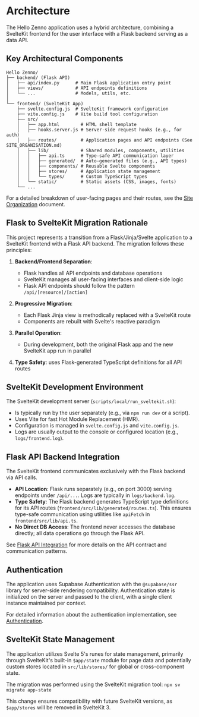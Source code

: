 # Architecture

The Hello Zenno application uses a hybrid architecture, combining a SvelteKit frontend for the user interface with a Flask backend serving as a data API.

## Key Architectural Components

```
Hello Zenno/
├── backend/ (Flask API)
│   ├── api/index.py      # Main Flask application entry point
│   ├── views/            # API endpoints definitions
│   └── ...               # Models, utils, etc.
│
└── frontend/ (SvelteKit App)
    ├── svelte.config.js  # SvelteKit framework configuration
    ├── vite.config.js    # Vite build tool configuration
    ├── src/
    │   ├── app.html        # HTML shell template
    │   ├── hooks.server.js # Server-side request hooks (e.g., for auth)
    │   ├── routes/         # Application pages and API endpoints (See SITE_ORGANISATION.md)
    │   ├── lib/            # Shared modules, components, utilities
    │   │   ├── api.ts      # Type-safe API communication layer
    │   │   ├── generated/  # Auto-generated files (e.g., API types)
    │   │   ├── components/ # Reusable Svelte components
    │   │   ├── stores/     # Application state management
    │   │   └── types/      # Custom TypeScript types
    │   └── static/         # Static assets (CSS, images, fonts)
    └── ...
```

For a detailed breakdown of user-facing pages and their routes, see the [Site Organization](./SITE_ORGANISATION.md) document.

## Flask to SvelteKit Migration Rationale

This project represents a transition from a Flask/Jinja/Svelte application to a SvelteKit frontend with a Flask API backend. The migration follows these principles:

1. **Backend/Frontend Separation**: 
   - Flask handles all API endpoints and database operations
   - SvelteKit manages all user-facing interfaces and client-side logic
   - Flask API endpoints should follow the pattern `/api/[resource]/[action]`

3. **Progressive Migration**:
   - Each Flask Jinja view is methodically replaced with a SvelteKit route
   - Components are rebuilt with Svelte's reactive paradigm

4. **Parallel Operation**:
   - During development, both the original Flask app and the new SvelteKit app run in parallel

5. **Type Safety**: uses Flask-generated TypeScript definitions for all API routes

## SvelteKit Development Environment

The SvelteKit development server (`scripts/local/run_sveltekit.sh`):
- Is typically run by the user separately (e.g., via `npm run dev` or a script).
- Uses Vite for fast Hot Module Replacement (HMR).
- Configuration is managed in `svelte.config.js` and `vite.config.js`.
- Logs are usually output to the console or configured location (e.g., `logs/frontend.log`).

## Flask API Backend Integration

The SvelteKit frontend communicates exclusively with the Flask backend via API calls.

- **API Location**: Flask runs separately (e.g., on port 3000) serving endpoints under `/api/...`. Logs are typically in `logs/backend.log`.
- **Type Safety**: The Flask backend generates TypeScript type definitions for its API routes (`frontend/src/lib/generated/routes.ts`). This ensures type-safe communication using utilities like `apiFetch` in `frontend/src/lib/api.ts`.
- **No Direct DB Access**: The frontend never accesses the database directly; all data operations go through the Flask API.

See [Flask API Integration](./BACKEND_FLASK_API_INTEGRATION.md) for more details on the API contract and communication patterns.

## Authentication

The application uses Supabase Authentication with the `@supabase/ssr` library for server-side rendering compatibility. Authentication state is initialized on the server and passed to the client, with a single client instance maintained per context.

For detailed information about the authentication implementation, see [Authentication](./AUTH.md).

## SvelteKit State Management

The application utilizes Svelte 5's runes for state management, primarily through SvelteKit's built-in `$app/state` module for page data and potentially custom stores located in `src/lib/stores/` for global or cross-component state.

The migration was performed using the SvelteKit migration tool: `npx sv migrate app-state`

This change ensures compatibility with future SvelteKit versions, as `$app/stores` will be removed in SvelteKit 3.

